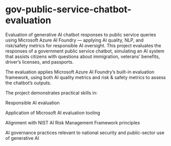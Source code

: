 # gov-public-service-chatbot-evaluation
Evaluation of generative AI chatbot responses to public service queries using Microsoft Azure AI Foundry — applying AI quality, NLP, and risk/safety metrics for responsible AI oversight.
This project evaluates the responses of a government public service chatbot, simulating an AI system that assists citizens with questions about immigration, veterans’ benefits, driver’s licenses, and passports.

The evaluation applies Microsoft Azure AI Foundry’s built-in evaluation framework, using both AI quality metrics and risk & safety metrics to assess the chatbot’s outputs.

The project demonstrates practical skills in:

Responsible AI evaluation

Application of Microsoft AI evaluation tooling

Alignment with NIST AI Risk Management Framework principles

AI governance practices relevant to national security and public-sector use of generative AI
